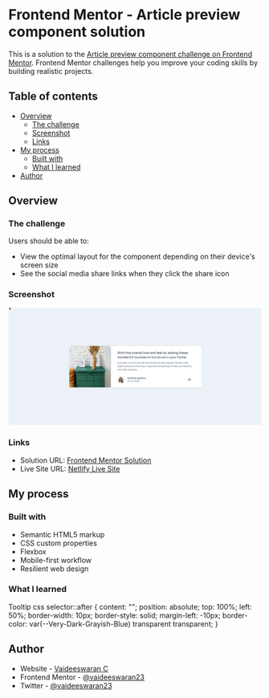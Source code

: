 # Frontend Mentor - Article preview component solution

This is a solution to the [Article preview component challenge on Frontend Mentor](https://www.frontendmentor.io/challenges/article-preview-component-dYBN_pYFT). Frontend Mentor challenges help you improve your coding skills by building realistic projects.

## Table of contents

-   [Overview](#overview)
    -   [The challenge](#the-challenge)
    -   [Screenshot](#screenshot)
    -   [Links](#links)
-   [My process](#my-process)
    -   [Built with](#built-with)
    -   [What I learned](#what-i-learned)
-   [Author](#author)

## Overview

### The challenge

Users should be able to:

-   View the optimal layout for the component depending on their device's screen size
-   See the social media share links when they click the share icon

### Screenshot

![](./images/desktop.png)

### Links

-   Solution URL: [Frontend Mentor Solution](https://www.frontendmentor.io/solutions/mobile-first-article-preview-component-I_ULZ6gEa)
-   Live Site URL: [Netlify Live Site](https://crimson-article-preview.netlify.app/)

## My process

### Built with

-   Semantic HTML5 markup
-   CSS custom properties
-   Flexbox
-   Mobile-first workflow
-   Resilient web design

### What I learned

Tooltip css
selector::after {
content: "";
position: absolute;
top: 100%;
left: 50%;
border-width: 10px;
border-style: solid;
margin-left: -10px;
border-color: var(--Very-Dark-Grayish-Blue) transparent transparent;
}

## Author

-   Website - [Vaideeswaran C](https://www.vaideeswaranc.com)
-   Frontend Mentor - [@vaideeswaran23](https://www.frontendmentor.io/profile/vaideeswaran23)
-   Twitter - [@vaideeswaran23](https://www.twitter.com/vaideeswaran23)
